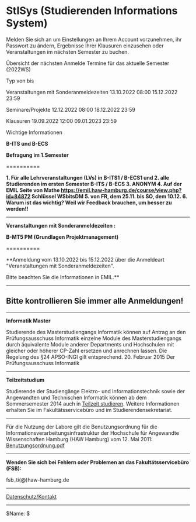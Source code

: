 StISys (Studierenden Informations System)
==========

Melden Sie sich an um Einstellungen an Ihrem Account vorzunehmen, ihr Passwort zu ändern, Ergebnisse Ihrer Klausuren einzusehen oder Veranstaltungen im nächsten Semester zu buchen.

 Übersicht der nächsten Anmelde Termine für das aktuelle Semester (2022WS)

Typ von bis

Veranstaltungen mit Sonderanmeldezeiten 13.10.2022 08:00 15.12.2022 23:59

Seminare/Projekte 12.12.2022 08:00 18.12.2022 23:59

Klausuren 19.09.2022 12:00 09.01.2023 23:59

 Wichtige Informationen

**B-ITS und B-ECS**

**Befragung im 1.Semester**

==========

**1. Für alle Lehrveranstaltungen (LVs) in B-ITS1 / B-ECS1 und
2. alle Studierenden im ersten Semester B-ITS / B-ECS
3. ANONYM
4. Auf der EMIL Seite von Mathe
 https://emil.haw-hamburg.de/course/view.php?id=84872
 Schlüssel WSbitsDM
5. von FR, dem 25.11. bis SO, dem 10.12.
6. Warum ist das wichtig?
 Weil wir Feedback brauchen, um besser zu werden!!**

---

**Veranstaltungen mit Sonderanmeldezeiten :**

**B-MT5 PM (Grundlagen Projektmanagement)**

==========

**Anmeldung vom 13.10.2022 bis 15.12.2022 über die Anmeldeart "Veranstaltungen mit Sonderanmeldezeiten".

 Bitte beachten Sie die Informationen in EMIL.**

---

**Bitte kontrollieren Sie immer alle Anmeldungen!**
----------

---

**Informatik Master**

Studierende des Masterstudiengangs Informatik können auf Antrag an den Prüfungsausschuss Informatik einzelne Module des Masterstudiengangs durch äquivalente Module anderer Departments und Hochschulen mit gleicher oder höherer CP-Zahl ersetzen und anrechnen lassen. Die Regelung des §24 APSO-INGI gilt entsprechend.
20. Februar 2015
 Der Prüfungsausschuss Informatik

---

**Teilzeitstudium**

Studierende der Studiengänge Elektro- und Informationstechnik sowie der Angewandten und Technischen Informatik können ab dem Sommersemester 2014 auch in [Teilzeit studieren](http://www.haw-hamburg.de/teilzeitstudium.html). Weitere Informationen erhalten Sie im Fakultätsservicebüro und im Studierendensekretariat.

---

 Für die Nutzung der Labore gilt die Benutzungsordnung für die Informationsverarbeitungsinfrastruktur
der Hochschule für Angewandte Wissenschaften Hamburg (HAW Hamburg) vom 12. Mai 2011: [Benutzungsordnung.pdf](https://www.haw-hamburg.de/fileadmin/ITSC/PDF/Benutzerordnung.pdf)

---

**Wenden Sie sich bei Fehlern oder Problemen an das Fakultätsservicebüro (FSB):**

 fsb\_ti(@)haw-hamburg.de

---
[Datenschutz/Kontakt](/datenschutz.html)

---

$Name: $
